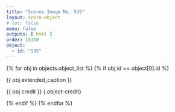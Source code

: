 ```yaml
---
title: "Scores Image No. 535"
layout: score-object
# toc: false
menu: false
outputs: [ html ]
order: 15350
object:
  - id: "535"
---
```


{% for obj in objects.object_list %}
{% if obj.id == object[0].id %}

{{ obj.extended_caption }}

{{ obj.credit }} {.object-credit}

{% endif %}
{% endfor %}
